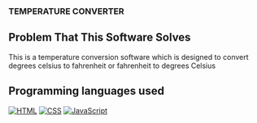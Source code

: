 ### TEMPERATURE CONVERTER

## Problem That This Software Solves
This is a temperature conversion software which is designed to convert degrees celsius to fahrenheit or fahrenheit to degrees Celsius

## Programming languages used
[![HTML](https://img.shields.io/badge/HTML-5-red?style=flat&logo=html5)](https://developer.mozilla.org/en-US/docs/Web/HTML)
[![CSS](https://img.shields.io/badge/CSS-3-blue?style=flat&logo=css3)](https://developer.mozilla.org/en-US/docs/Web/CSS)
[![JavaScript](https://img.shields.io/badge/JavaScript-ES6-yellow?style=flat&logo=javascript)](https://developer.mozilla.org/en-US/docs/Web/JavaScript)
